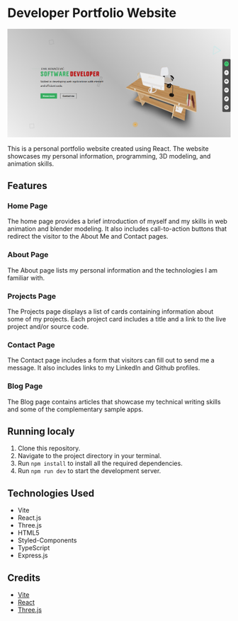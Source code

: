 # Developer Portfolio Website

![screenshot](./screenshot.png)

This is a personal portfolio website created using React. The website showcases my personal information, programming, 3D modeling, and animation skills.

## Features

### Home Page

The home page provides a brief introduction of myself and my skills in web animation and blender modeling. It also includes call-to-action buttons that redirect the visitor to the About Me and Contact pages.

### About Page

The About page lists my personal information and the technologies I am familiar with.

### Projects Page

The Projects page displays a list of cards containing information about some of my projects. Each project card includes a title and a link to the live project and/or source code.

### Contact Page

The Contact page includes a form that visitors can fill out to send me a message. It also includes links to my LinkedIn and Github profiles.

### Blog Page

The Blog page contains articles that showcase my technical writing skills and some of the complementary sample apps.

## Running localy

1. Clone this repository.
2. Navigate to the project directory in your terminal.
3. Run `npm install` to install all the required dependencies.
4. Run `npm run dev` to start the development server.

## Technologies Used

- Vite
- React.js
- Three.js
- HTML5
- Styled-Components
- TypeScript
- Express.js

## Credits

- [Vite](https://vitejs.dev/)
- [React](https://reactjs.org/)
- [Three.js](https://threejs.org/)
